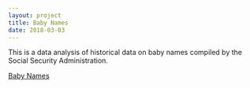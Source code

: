 ```yaml
---
layout: project
title: Baby Names
date: 2018-03-03
---
```

This is a data analysis of historical data on baby names compiled by the Social Security Administration.

<a href="https://github.com/jkdcx/BabyNames/blob/master/NameAnalysis.ipynb">Baby Names</a>
